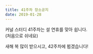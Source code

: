 ```yaml
---
title: 41주차 장소공지
date: 2019-01-28
---
```


<p>
커널 스터디 41주차는 설 연휴를 맞아 쉽니다.<br>
(처음으로 쉬네요)
</p><p>
새해 복 많이 받으시고, 42주차에 뵙겠습니다!<br>

</p>
